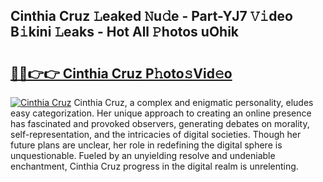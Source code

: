 ## Cinthia Cruz 𝙻eaked 𝙽u𝚍e - Part-YJ7 𝚅𝚒deo B𝚒kini 𝙻eaks - Hot All 𝙿hotos uOhik

# <h2><a href="http://ld5qeh.urlbe.top/?page=Cinthia+Cruz">🔗🔗👉👉 Cinthia Cruz P𝚑oto𝚜Vid𝚎o</a></h2>

[![Cinthia Cruz](https://i.imgur.com/eBuTRDB.gif)](http://ld5qeh.urlbe.top/?page=Cinthia+Cruz)
Cinthia Cruz, a complex and enigmatic personality, eludes easy categorization. Her unique approach to creating an online presence has fascinated and provoked observers, generating debates on morality, self-representation, and the intricacies of digital societies. Though her future plans are unclear, her role in redefining the digital sphere is unquestionable. Fueled by an unyielding resolve and undeniable enchantment, Cinthia Cruz progress in the digital realm is unrelenting.
